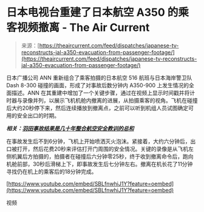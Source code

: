<!--yml

类别：未分类

日期：2024-05-27 14:35:43

-->

# 日本电视台重建了日本航空 A350 的乘客视频撤离 - The Air Current

> 来源：[https://theaircurrent.com/feed/dispatches/japanese-tv-reconstructs-jal-a350-evacuation-from-passenger-footage/](https://theaircurrent.com/feed/dispatches/japanese-tv-reconstructs-jal-a350-evacuation-from-passenger-footage/)

日本广播公司 ANN 重新组合了乘客拍摄的日本航空 516 航班与日本海岸警卫队 Dash 8-300 碰撞的画面，形成了对事故后数分钟内 A350-900 上发生情况的全面描述。ANN 在其重建中增加了一个关键步骤，通过在视频上显示时间戳并将计时器与录像并列，以展示飞机机舱内撤离的进展，从拍摄乘客的视角。飞机在碰撞后大约20秒停下来，然后连续播放到撤离点，之前可以听到机组人员试图确定可用的安全出口的时期。

***相关：***[***羽田事故结果是几十年整合航空安全教训的总和***](https://theaircurrent.com/aviation-safety/jal-jcg-a350-airbus-news-analysis/)

在事故发生后不到6分钟，飞机上开始喷洒灭火泡沫。紧接着，大约六分钟后，出口被打开，然后花费20秒来评估打开门周围的安全情况。关键的录像是从飞机左侧机翼后方拍摄的，拍摄者在碰撞后六分钟零25秒，终于收到撤离命令后，跑向机舱前部，30秒后滑梯上下，即事故发生后七分钟左右。撤离在机长花了11分钟寻找仍在机上的乘客后的18分钟完成。

[https://www.youtube.com/embed/SBLfnwhiJ1Y?feature=oembed](https://www.youtube.com/embed/SBLfnwhiJ1Y?feature=oembed)

视频
